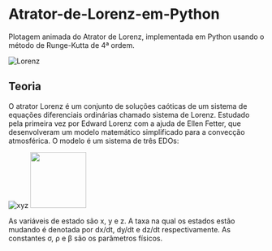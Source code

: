# Atrator-de-Lorenz-em-Python
Plotagem animada do Atrator de Lorenz, implementada em Python usando o método de Runge-Kutta de 4ª ordem.

![Lorenz](https://user-images.githubusercontent.com/65929471/97085951-f61a7800-15f6-11eb-957b-18e9e0dfe326.gif)

## Teoria
O atrator Lorenz é um conjunto de soluções caóticas de um sistema de equações diferenciais ordinárias chamado sistema de Lorenz. Estudado pela primeira vez por Edward Lorenz com a ajuda de Ellen Fetter, que desenvolveram um modelo matemático simplificado para a convecção atmosférica. O modelo é um sistema de três EDOs:

![xyz](https://wikimedia.org/api/rest_v1/media/math/render/svg/7928004d58943529a7be774575a62ca436a82a7f) <img src="https://static.wixstatic.com/media/5769f0_a8eef2121b814552a4f94b2796cc6d5b~mv2.gif"  width="110">

As variáveis de estado são x, y e z. A taxa na qual os estados estão mudando é denotada por dx/dt, dy/dt e dz/dt respectivamente. As constantes σ, ρ e β são os parâmetros físicos.

